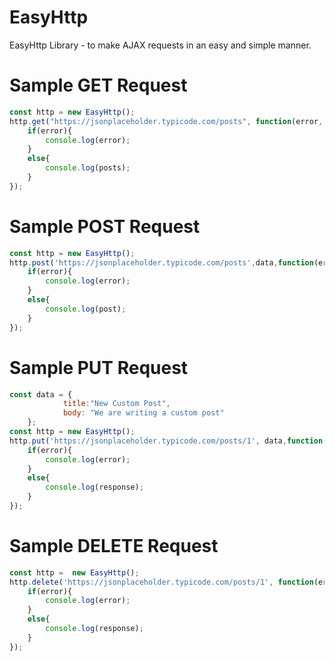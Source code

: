 # EasyHttp
EasyHttp Library - to make AJAX requests in an easy and simple manner.

# Sample GET Request

```javascript
const http = new EasyHttp();
http.get("https://jsonplaceholder.typicode.com/posts", function(error, posts){
    if(error){
        console.log(error);
    }
    else{
        console.log(posts);
    }
});
```

# Sample POST Request

```javascript
const http = new EasyHttp();
http.post('https://jsonplaceholder.typicode.com/posts',data,function(error, post){
    if(error){
        console.log(error);
    }
    else{
        console.log(post);
    }
});

```

# Sample PUT Request

```javascript
const data = {
            title:"New Custom Post",
            body: "We are writing a custom post"
    };
const http = new EasyHttp();
http.put('https://jsonplaceholder.typicode.com/posts/1', data,function(error,response){
    if(error){
        console.log(error);
    }
    else{
        console.log(response);
    }
});
```

# Sample DELETE Request
```javascript
const http =  new EasyHttp();
http.delete('https://jsonplaceholder.typicode.com/posts/1', function(error, response){
    if(error){
        console.log(error);
    }
    else{
        console.log(response);
    }
});
```


